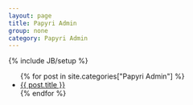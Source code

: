 ```yaml
---
layout: page
title: Papyri Admin
group: none
category: Papyri Admin
---
```

{% include JB/setup %}

<ul>
{% for post in site.categories["Papyri Admin"] %}
  <li>
    <a href="{{BASE_PATH}}{{ post.url }}">{{ post.title }}</a>
  </li>
{% endfor %}
</ul>
